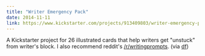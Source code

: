```yaml
---
title: "Writer Emergency Pack"
date: 2014-11-11
link: https://www.kickstarter.com/projects/913409803/writer-emergency-pack-helping-writers-get-unstuck
---
```

 A Kickstarter project for 26 illustrated cards that help writers get "unstuck" from writer's block. I also recommend reddit's [/r/writingprompts](https://www.reddit.com/r/WritingPrompts/). (via [df](http://daringfireball.net/linked/2014/11/11/writer-emergency-pack))
